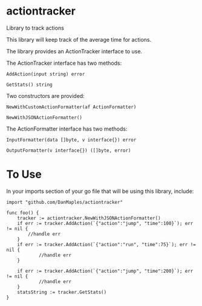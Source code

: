 # actiontracker
Library to track actions

This library will keep track of the average time for actions.

The library provides an ActionTracker interface to use.

The ActionTracker interface has two methods:

    AddAction(input string) error

    GetStats() string

Two constructors are provided:

    NewWithCustomActionFormatter(af ActionFormatter)

    NewWithJSONActionFormatter()

The ActionFormatter interface has two methods:

    InputFormatter(data []byte, v interface{}) error

    OutputFormatter(v interface{}) ([]byte, error)


# To Use
In your imports section of your go file that will be using this library, include:

```
import "github.com/DanMaples/actiontracker"

func foo() {
    tracker := actiontracker.NewWithJSONActionFormatter()
    if err := tracker.AddAction(`{"action":"jump", "time":100}`); err != nil {
        //handle err
    }
    if err := tracker.AddAction(`{"action":"run", "time":75}`); err != nil {
            //handle err
    }

    if err := tracker.AddAction(`{"action":"jump", "time":200}`); err != nil {
            //handle err
    }
    statsString := tracker.GetStats()
}
```